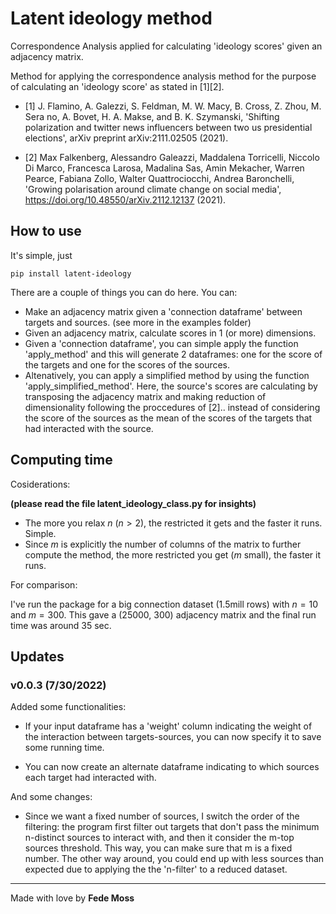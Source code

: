 # Latent ideology method
Correspondence Analysis applied for calculating 'ideology scores' given an adjacency matrix.

Method for applying the correspondence analysis method for the purpose of calculating 
  an 'ideology score' as stated in [1][2].
  
  -  [1] J. Flamino, A. Galezzi, S. Feldman, M. W. Macy, B. Cross, Z. Zhou, M. Sera
  no, A. Bovet, H. A. Makse, and B. K. Szymanski,
  'Shifting polarization and twitter news influencers between two us presidential elections', 
  arXiv preprint arXiv:2111.02505 (2021).
  
  
  -  [2] Max Falkenberg, Alessandro Galeazzi, Maddalena Torricelli, Niccolo Di Marco, Francesca Larosa, Madalina Sas, Amin Mekacher, 
  Warren Pearce, Fabiana Zollo, Walter Quattrociocchi, Andrea Baronchelli,
  'Growing polarisation around climate change on social media',
  https://doi.org/10.48550/arXiv.2112.12137 (2021).


## How to use

It's simple, just 

```
pip install latent-ideology
```

There are a couple of things you can do here. You can:

-  Make an adjacency matrix given a 'connection dataframe' between targets and sources. (see more in the examples folder)
-  Given an adjacency matrix, calculate scores in 1 (or more) dimensions. 
-  Given a 'connection dataframe', you can simple apply the function 'apply_method' and this will generate 2 dataframes: one for the score of the targets and one for the scores of the sources. 
-  Altenatively, you can apply a simplified method by using the function 'apply_simplified_method'. Here, the source's scores are calculating by transposing the adjacency matrix and making reduction of dimensionality following the proccedures of [2].. instead of considering the score of the sources as the mean of the scores of the targets that had interacted with the source. 

## Computing time

Cosiderations: 

**(please read the file latent_ideology_class.py for insights)**

-   The more you relax $n$ ($n>2$), the restricted it gets and the faster it runs. Simple. 
-   Since $m$ is explicitly the number of columns of the matrix to further compute the method, the more restricted you get ($m$ small), the faster it runs.

For comparison:

I've run the package for a big connection dataset (1.5mill rows) with $n=10$ and $m=300$. This gave a (25000, 300) adjacency matrix and the final run time was around 35 sec. 

## Updates

### v0.0.3 (7/30/2022)

Added some functionalities:

-   If your input dataframe has a 'weight' column indicating the weight of the interaction between targets-sources, you can now specify it to save some running time.

-   You can now create an alternate dataframe indicating to which sources each target had interacted with. 

And some changes: 

-   Since we want a fixed number of sources, I switch the order of the filtering: the program first filter out targets that don't pass the minimum n-distinct sources to interact with, and then it consider the m-top sources threshold. This way, you can make sure that m is a fixed number. The other way around, you could end up with less sources than expected due to applying the the 'n-filter' to a reduced dataset. 

---
  
Made with love by **Fede Moss**
